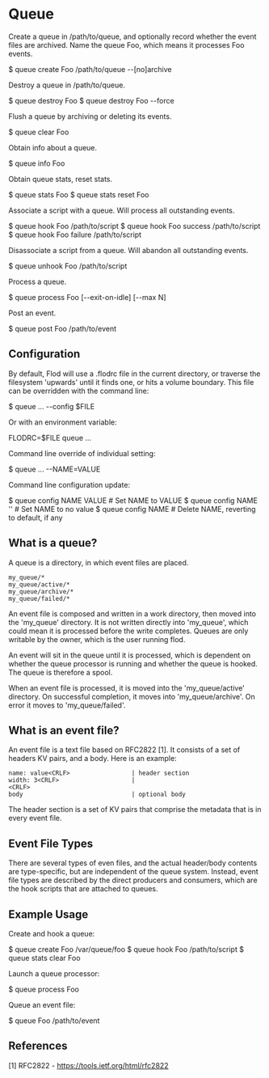# Queue

Create a queue in /path/to/queue, and optionally record whether the event
files are archived. Name the queue Foo, which means it processes Foo events.

  $ queue create Foo /path/to/queue --[no]archive

Destroy a queue in /path/to/queue.

  $ queue destroy Foo
  $ queue destroy Foo --force

Flush a queue by archiving or deleting its events.

  $ queue clear Foo

Obtain info about a queue.

  $ queue info Foo

Obtain queue stats, reset stats.

  $ queue stats Foo
  $ queue stats reset Foo

Associate a script with a queue. Will process all outstanding events.

  $ queue hook Foo /path/to/script
  $ queue hook Foo success /path/to/script
  $ queue hook Foo failure /path/to/script

Disassociate a script from a queue. Will abandon all outstanding events.

  $ queue unhook Foo /path/to/script

Process a queue.

  $ queue process Foo [--exit-on-idle] [--max N]

Post an event.

  $ queue post Foo /path/to/event


## Configuration

By default, Flod will use a .flodrc file in the current directory, or traverse
the filesystem 'upwards' until it finds one, or hits a volume boundary. This
file can be overridden with the command line:

  $ queue ... --config $FILE

Or with an environment variable:

  FLODRC=$FILE queue ...

Command line override of individual setting:

  $ queue ... --NAME=VALUE

Command line configuration update:

  $ queue config NAME VALUE       # Set NAME to VALUE
  $ queue config NAME ''          # Set NAME to no value
  $ queue config NAME             # Delete NAME, reverting to default, if any


## What is a queue?

A queue is a directory, in which event files are placed.

    my_queue/*
    my_queue/active/*
    my_queue/archive/*
    my_queue/failed/*

An event file is composed and written in a work directory, then moved into the
'my_queue' directory. It is not written directly into 'my_queue', which could
mean it is processed before the write completes. Queues are only writable by
the owner, which is the user running flod.

An event will sit in the queue until it is processed, which is dependent on
whether the queue processor is running and whether the queue is hooked. The
queue is therefore a spool.

When an event file is processed, it is moved into the 'my_queue/active'
directory. On successful completion, it moves into 'my_queue/archive'. On error
it moves to 'my_queue/failed'.


## What is an event file?

An event file is a text file based on RFC2822 [1]. It consists of a set of
headers KV pairs, and a body. Here is an example:

    name: value<CRLF>                 | header section
    width: 3<CRLF>                    |
    <CRLF>
    body                              | optional body

The header section is a set of KV pairs that comprise the metadata that is in
every event file.


## Event File Types

There are several types of even files, and the actual header/body contents are
type-specific, but are independent of the queue system. Instead, event file
types are described by the direct producers and consumers, which are the hook
scripts that are attached to queues.


## Example Usage

Create and hook a queue:

  $ queue create Foo /var/queue/foo
  $ queue hook Foo /path/to/script
  $ queue stats clear Foo

Launch a queue processor:

  $ queue process Foo

Queue an event file:

  $ queue Foo /path/to/event


## References

[1] RFC2822 - https://tools.ietf.org/html/rfc2822

